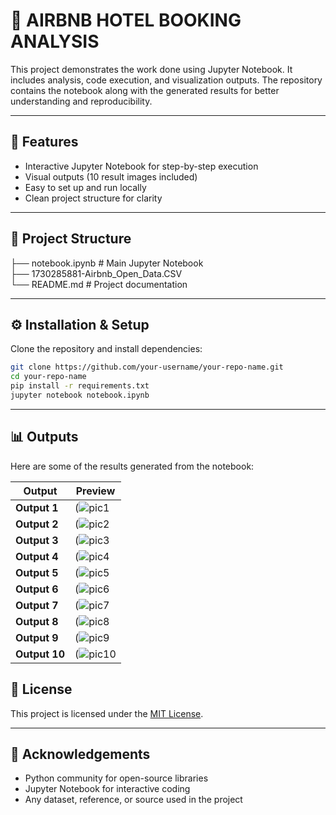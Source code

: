 # 📘 AIRBNB HOTEL BOOKING ANALYSIS

This project demonstrates the work done using Jupyter Notebook. It includes analysis, code execution, and visualization outputs. The repository contains the notebook along with the generated results for better understanding and reproducibility.

---

## 🚀 Features
- Interactive Jupyter Notebook for step-by-step execution
- Visual outputs (10 result images included)
- Easy to set up and run locally
- Clean project structure for clarity

---

## 📂 Project Structure
├── notebook.ipynb # Main Jupyter Notebook<br>
├── 1730285881-Airbnb_Open_Data.CSV<br>
└── README.md # Project documentation

---

## ⚙️ Installation & Setup

Clone the repository and install dependencies:

```bash
git clone https://github.com/your-username/your-repo-name.git
cd your-repo-name
pip install -r requirements.txt
jupyter notebook notebook.ipynb
```
---

## 📊 Outputs

Here are some of the results generated from the notebook:

| Output | Preview |
|--------|---------|
| **Output 1** |(![pic1](https://github.com/user-attachments/assets/b8f6e64a-6bfc-4b5f-8030-f6bb3c161773)|
| **Output 2** |(![pic2](https://github.com/user-attachments/assets/35f806a2-38de-47ec-985f-3838824044f6)|
| **Output 3** |(![pic3](https://github.com/user-attachments/assets/dfa5b24a-dad7-4c0d-af62-d84f3ffd23e4)|
| **Output 4** |(![pic4](https://github.com/user-attachments/assets/c88582e9-1219-4598-8640-93353888c864)|
| **Output 5** |(![pic5](https://github.com/user-attachments/assets/fdf2eae8-75ae-4418-b001-478d1cf2194e)|
| **Output 6** |(![pic6](https://github.com/user-attachments/assets/e9aae5c9-7309-46a8-8b4d-7425864a705d)|
| **Output 7** |(![pic7](https://github.com/user-attachments/assets/e59f06e2-67a9-4143-ada2-94a4c60332e2)|
| **Output 8** |(![pic8](https://github.com/user-attachments/assets/74b61fdd-221a-44f0-abce-e1c2fef530a8)|
| **Output 9** |(![pic9](https://github.com/user-attachments/assets/d6c757e5-0991-4c3f-b1ee-fb05d2f1f896)|
| **Output 10**|(![pic10](https://github.com/user-attachments/assets/5b1396ba-8e3d-469f-9f16-08322147fcea)|


## 📜 License
This project is licensed under the [MIT License](LICENSE).

---

## 🙌 Acknowledgements
- Python community for open-source libraries  
- Jupyter Notebook for interactive coding  
- Any dataset, reference, or source used in the project  
